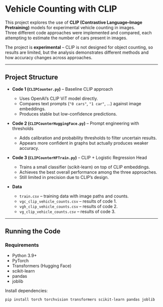 # Vehicle Counting with CLIP  

This project explores the use of **CLIP (Contrastive Language–Image Pretraining)** models for experimental vehicle counting in images.  
Three different code approaches were implemented and compared, each attempting to estimate the number of cars present in images.  

The project is **experimental** – CLIP is not designed for object counting, so results are limited, but the analysis demonstrates different methods and how accuracy changes across approaches.  

---

## Project Structure  

- **Code 1 (`CLIPCounter.py`)** – Baseline CLIP approach  
  - Uses OpenAI’s CLIP ViT model directly.  
  - Compares text prompts (`"0 cars"`, `"1 car"`, …) against image embeddings.  
  - Produces stable but low-confidence predictions.  

- **Code 2 (`CLIPCounterHuggingFace.py`)** – Prompt engineering with thresholds  
  - Adds calibration and probability thresholds to filter uncertain results.  
  - Appears more confident in graphs but actually produces weaker accuracy.  

- **Code 3 (`CLIPCounterHFTrain.py`)** – CLIP + Logistic Regression Head  
  - Trains a small classifier (scikit-learn) on top of CLIP embeddings.  
  - Achieves the best overall performance among the three approaches.  
  - Still limited in precision due to CLIP’s design.  

- **Data**  
  - `train.csv` – training data with image paths and counts.  
  - `vgc_clip_vehicle_counts.csv` – results of code 1.  
  - `vgh_clip_vehicle_counts.csv` – results of code 2.
  - `vg_clip_vehicle_counts.csv` – results of code 3.   

---

## Running the Code  

### Requirements  
- Python 3.9+  
- PyTorch  
- Transformers (Hugging Face)  
- scikit-learn  
- pandas  
- joblib  

Install dependencies:  
```bash
pip install torch torchvision transformers scikit-learn pandas joblib
